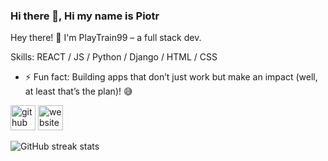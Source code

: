 ### Hi there 👋, Hi my name is Piotr
Hey there! 👋 I'm PlayTrain99 – a full stack dev.

Skills: REACT / JS / Python / Django / HTML / CSS

- ⚡ Fun fact: Building apps that don’t just work but make an impact (well, at least that’s the plan)! 😅 


[<img src='https://cdn.jsdelivr.net/npm/simple-icons@3.0.1/icons/github.svg' alt='github' height='40'>](https://github.com/PlayTrain99)  [<img src='https://cdn.jsdelivr.net/npm/simple-icons@3.0.1/icons/icloud.svg' alt='website' height='40'>](https://piotrgorka.vercel.app/)  

![GitHub streak stats](https://streak-stats.demolab.com/?user=PlayTrain99)  

